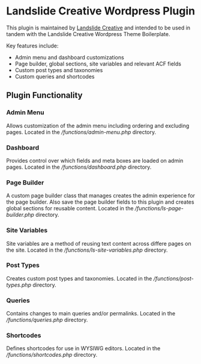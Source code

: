 # Landslide Creative Wordpress Plugin

This plugin is maintained by [Landslide Creative](https://landslidecreative.com) and intended to be used in tandem with the Landslide Creative Wordpress Theme Boilerplate.

Key features include:

- Admin menu and dashboard customizations
- Page builder, global sections, site variables and relevant ACF fields
- Custom post types and taxonomies
- Custom queries and shortcodes

## Plugin Functionality

### Admin Menu

Allows customization of the admin menu including ordering and excluding pages. Located in the _/functions/admin-menu.php_ directory.

### Dashboard

Provides control over which fields and meta boxes are loaded on admin pages. Located in the _/functions/dashboard.php_ directory.

### Page Builder

A custom page builder class that manages creates the admin experience for the page builder. Also save the page builder fields to this plugin and creates global sections for reusable content. Located in the _/functions/ls-page-builder.php_ directory.

### Site Variables

Site variables are a method of reusing text content across differe pages on the site. Located in the _/functions/ls-site-variables.php_ directory.

### Post Types

Creates custom post types and taxonomies. Located in the _/functions/post-types.php_ directory.

### Queries

Contains changes to main queries and/or permalinks. Located in the _/functions/queries.php_ directory.

### Shortcodes

Defines shortcodes for use in WYSIWG editors. Located in the _/functions/shortcodes.php_ directory.